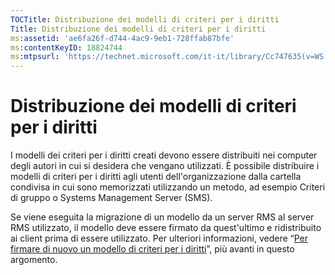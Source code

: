 ```yaml
---
TOCTitle: Distribuzione dei modelli di criteri per i diritti
Title: Distribuzione dei modelli di criteri per i diritti
ms:assetid: 'ae6fa26f-d744-4ac9-9eb1-728ffab87bfe'
ms:contentKeyID: 18824744
ms:mtpsurl: 'https://technet.microsoft.com/it-it/library/Cc747635(v=WS.10)'
---
```


Distribuzione dei modelli di criteri per i diritti
==================================================

I modelli dei criteri per i diritti creati devono essere distribuiti nei computer degli autori in cui si desidera che vengano utilizzati. È possibile distribuire i modelli di criteri per i diritti agli utenti dell'organizzazione dalla cartella condivisa in cui sono memorizzati utilizzando un metodo, ad esempio Criteri di gruppo o Systems Management Server (SMS).

Se viene eseguita la migrazione di un modello da un server RMS al server RMS utilizzato, il modello deve essere firmato da quest'ultimo e ridistribuito ai client prima di essere utilizzato. Per ulteriori informazioni, vedere “[Per firmare di nuovo un modello di criteri per i diritti](https://technet.microsoft.com/bf705953-1df6-46b2-9d34-66410e3b25d1)”, più avanti in questo argomento.
